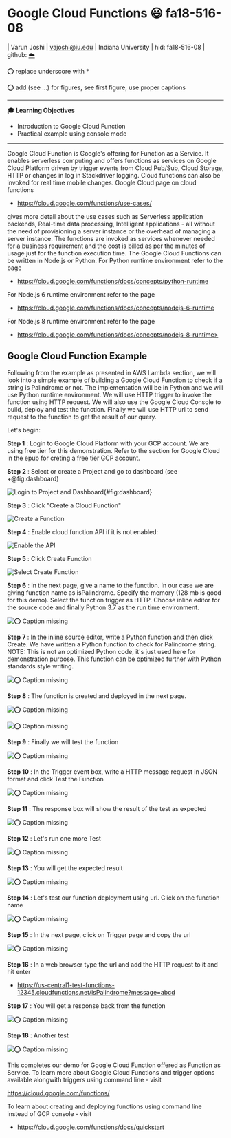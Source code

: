 
# Google Cloud Functions :smiley: fa18-516-08

| Varun Joshi
| vajoshi@iu.edu
| Indiana University
| hid: fa18-516-08
| github: [:cloud:](https://github.com/cloudmesh-community/fa18-516-08/blob/master/section/GCPFunctions.md)

:o: replace underscore with *

:o: add (see ...) for figures, see first figure, use proper captions

---

**:mortar_board: Learning Objectives**

* Introduction to Google Cloud Function
* Practical example using console mode

---

Google Cloud Function is Google's offering for Function as a Service. It enables serverless computing and offers functions as services on Google Cloud Platform driven by trigger events from Cloud Pub/Sub, Cloud Storage, HTTP or changes in log in Stackdriver logging. Cloud functions can also be invoked for real time mobile changes.
Google Cloud page on cloud functions 

* <https://cloud.google.com/functions/use-cases/> 

gives more detail about the use cases such as Serverless application  backends, Real-time data processing, Intelligent applications - all without the need of provisioning a server instance or the overhead of managing a server instance. The functions are invoked as services whenever needed for a business requirement and the cost is billed as per the minutes of usage just for the function execution time. The Google Cloud Functions can be written in Node.js or Python. For Python runtime environment refer to the page

* <https://cloud.google.com/functions/docs/concepts/python-runtime>

For Node.js 6 runtime environment refer to the page

* <https://cloud.google.com/functions/docs/concepts/nodejs-6-runtime>

For Node.js 8 runtime environment refer to the page

* https://cloud.google.com/functions/docs/concepts/nodejs-8-runtime>

## Google Cloud Function Example

Following from the example as presented in AWS Lambda section, we will look into a simple example of building a Google Cloud Function to check if a string is Palindrome or not.
The implementation will be in Python and we will use Python runtime environment. We will use HTTP trigger to invoke the function using HTTP request. We will also use the Google Cloud Console to build, deploy and test the function. Finally we will use HTTP url to send request to the function to get the result of our query.

Let's begin:

__Step 1__ : Login to Google Cloud Platform with your GCP account. We are using free tier for this demonstration. Refer to the section for Google Cloud in the epub for creting a free tier GCP account.

__Step 2__ : Select or create a Project and go to dashboard (see +@fig:dashboard)

![Login to Project and Dashboard](assets/markdown-img-paste-20181031131045280.png){#fig:dashboard}


__Step 3__ : Click "Create a Cloud Function"

![Create a Function](assets/markdown-img-paste-20181031131915230.png)


__Step 4__ : Enable cloud function API if it is not enabled:

![Enable the API](assets/markdown-img-paste-20181031131927588.png)


__Step 5__ : Click Create Function

![Select *Create Function*](assets/markdown-img-paste-20181031131938895.png)


__Step 6__ : In the next page, give a name to the function. In our case we are giving function name as isPalindrome. Specify the memory (128 mb is good for this demo). Select the function trigger as HTTP. Choose inline editor for the source code and finally Python 3.7 as the run time environment.

![:o: Caption missing](assets/markdown-img-paste-20181031131829312.png)


__Step 7__ : In the inline source editor, write a Python function and then click Create. We have written a Python function to check for Palindrome string. NOTE: This is not an optimized Python code, it's just used here for demonstration purpose. This function can be optimized further with Python standards style writing.

![:o: Caption missing](assets/markdown-img-paste-2018103113223371.png)


__Step 8__ : The function is created and deployed in the next page.

![:o: Caption missing](assets/markdown-img-paste-20181031132532494.png)


![:o: Caption missing](assets/markdown-img-paste-20181031132602827.png)


__Step 9__ : Finally we will test the function

![:o: Caption missing](assets/markdown-img-paste-20181031132627791.png)


__Step 10__ : In the Trigger event box, write a HTTP message request in JSON format and click Test the Function

![:o: Caption missing](assets/markdown-img-paste-20181031132734293.png)


__Step 11__ : The response box will show the result of the test as expected

![:o: Caption missing](assets/markdown-img-paste-20181031132838134.png)


__Step 12__ : Let's run one more Test

![:o: Caption missing](assets/markdown-img-paste-20181031132912372.png)


__Step 13__ : You will get the expected result

![:o: Caption missing](assets/markdown-img-paste-20181031132940621.png)


__Step 14__ : Let's test our function deployment using url. Click on the function name

![:o: Caption missing](assets/markdown-img-paste-20181031133107580.png)


__Step 15__ : In the next page, click on Trigger page and copy the url

![:o: Caption missing](assets/markdown-img-paste-20181031133237491.png)


__Step 16__ : In a web browser type the url and add the HTTP request to it and hit enter

* <https://us-central1-test-functions-12345.cloudfunctions.net/isPalindrome?message=abcd>


__Step 17__ : You will get a response back from the function

![:o: Caption missing](assets/markdown-img-paste-20181031133547391.png)


__Step 18__ : Another test

![:o: Caption missing](assets/markdown-img-paste-20181031133650540.png)


This completes our demo for Google Cloud Function offered as Function as Service. To learn more about Google Cloud Functions and trigger options available alongwith triggers using command line - visit

<https://cloud.google.com/functions/>

To learn about creating and deploying functions using command line instead of GCP console - visit 

* <https://cloud.google.com/functions/docs/quickstart>

